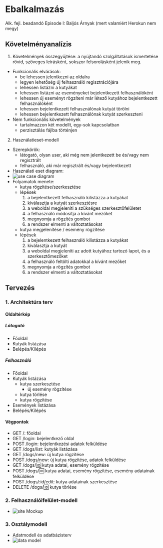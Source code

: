 # Ebalkalmazás
Alk. fejl. beadandó Episode I: Baljós Árnyak (mert valamiért Herokun nem megy)

## Követelményanalízis

1. Követelmények összegyűjtése: a nyújtandó szolgáltatások ismertetése rövid, szöveges leírásként, sokszor felsorolásként jelenik meg.
 * Funkcionális elvárások:
    * be lehessen jelentkezni az oldalra
    * legyen lehetőség új felhasználó regisztrációjára
    * lehessen listázni a kutyákat
    * lehessen listázni az eseményeket bejelentkezett felhasználóként
    * lehessen új eseményt rögzíteni már létező kutyához bejelentkezett felhasználóként
    * lehessen bejelentkezett felhasználónak kutyát törölni
    * lehessen bejelentkezett felhasználónak kutyát szerkeszteni
 * Nem funkcionális követelmények
    * tartalmazzon két modellt, egy-sok kapcsolatban
    * perzisztálás fájlba történjen
2. Használatieset-modell
  * Szerepkörök: 
    * látogató, olyan user, aki még nem jelentkezett be és/vagy nem regisztrált
    * felhasználó, aki már regisztrált és/vagy bejelentkezett
  * Használati eset diagram:
  * ![use case diagram](docs/usecase.jpg)
  * Folyamatok menete:
    * kutya rögzítése/szerkesztése
    * lépések
      1. a bejelentkezett felhasználó kilistázza a kutyákat
      2. kiválasztja a kutyát szerkesztésre
      3. a weboldal megjeleníti a szükséges szerkesztőfelületet
      4. a felhasználó módosítja a kívánt mezőket
      5. megnyomja a rögzítés gombot
      8. a rendszer elmenti a változtatásokat
    * kutya megjelenítése / esemény rögzítése
    * lépések
      1. a bejelentkezett felhasználó kilistázza a kutyákat
      2. kiválasztja a kutyát
      3. a weboldal megjeleníti az adott kutyához tartozó lapot, és a szerkesztőmezőket
      4. a felhasználó feltölti adatokkal a kívánt mezőket
      5. megnyomja a rögzítés gombot
      8. a rendszer elmenti a változtatásokat

## Tervezés

### 1. Architektúra terv

#### Oldaltérkép

##### Látogató

- Főoldal
- Kutyák listázása
- Belépés/Kilépés

##### Felhasználó

- Főoldal
- Kutyák listázása
   + kutya szerkesztése
     + új esemény rögzítése
   + kutya törlése
   + kutya rögzítése
- Események listázása
- Belépés/Kilépés
  
#### Végpontok

  * GET /: főoldal
  * GET /login: bejelentkező oldal
  * POST /login: bejelentkezési adatok felküldése
  * GET /dogs/list: kutyák listázása
  * GET /dogs/new: új kutya rögzítése
  * POST /dogs/new: új kutya rögzítése, adatok felküldése
  * GET /dogs/:id: kutya adatai, esemény rögzítése
  * POST /dogs/:id: kutya adatai, esemény rögzítése, esemény adatainak felküldése
  * POST /dogs/:id/edit: kutya adatainak szerkesztése
  * DELETE /dogs/:id: kutya törlése

### 2. Felhasználóifelület-modell
  * ![site Mockup](docs/mockup.jpg)

### 3. Osztálymodell
  * Adatmodell és adatbázisterv
  * ![data model](docs/nomnoml.png)
